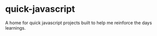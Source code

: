 # quick-javascript
A home for quick javascript projects built to help me reinforce the days learnings. 
